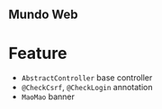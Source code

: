 Mundo Web
---

# Feature
- `AbstractController` base controller
- `@CheckCsrf`, `@CheckLogin` annotation
- `MaoMao` banner